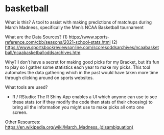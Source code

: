 # basketball
What is this? 
A tool to assist with making predictions of matchups during March Madness, specifically the Men’s NCAA Basketball tournament

What are the Data Sources?
(1) https://www.sports-reference.com/cbb/seasons/2021-school-stats.html
(2) https://www.sportsbookreviewsonline.com/scoresoddsarchives/ncaabasketball/ncaabasketballoddsarchives.htm

Why?
I don’t have a secret for making good picks for my Bracket, but it’s fun to play so I gather some statistics each year to make my picks. This tool automates the data gathering which in the past would have taken more time through clicking around on sports websites.

What tools are used?
- R / RStudio: The R Shiny App enables a UI which anyone can use to see these stats (or if they modify the code then stats of their choosing) to bring all the information you might use to make picks all onto one screen.

Other Resources:
https://en.wikipedia.org/wiki/March_Madness_(disambiguation)
 